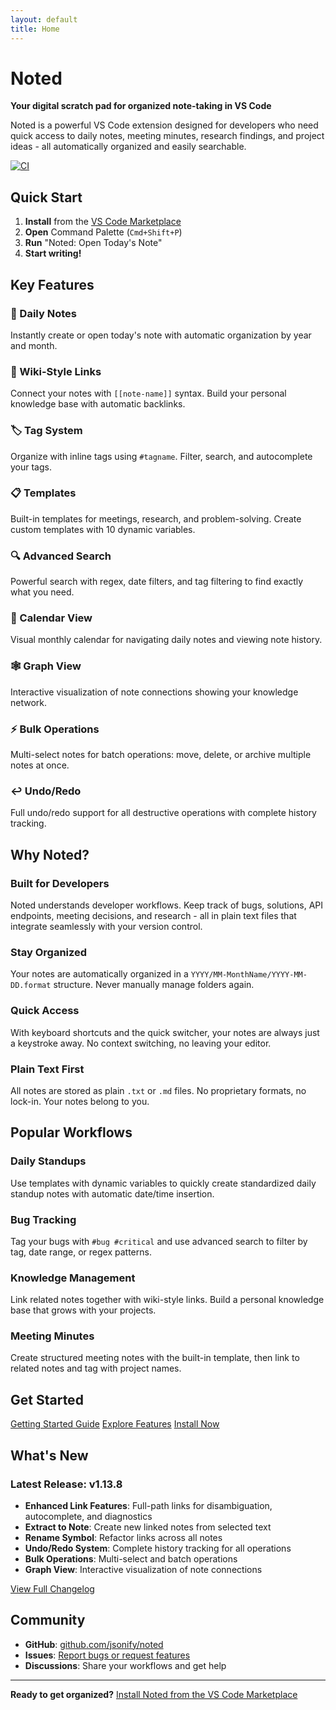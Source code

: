 ```yaml
---
layout: default
title: Home
---
```


# Noted

**Your digital scratch pad for organized note-taking in VS Code**

Noted is a powerful VS Code extension designed for developers who need quick access to daily notes, meeting minutes, research findings, and project ideas - all automatically organized and easily searchable.

[![CI](https://github.com/jsonify/noted/actions/workflows/ci.yml/badge.svg)](https://github.com/jsonify/noted/actions/workflows/ci.yml)

## Quick Start

1. **Install** from the [VS Code Marketplace](https://marketplace.visualstudio.com/items?itemName=jsonify.noted)
2. **Open** Command Palette (`Cmd+Shift+P`)
3. **Run** "Noted: Open Today's Note"
4. **Start writing!**

## Key Features

<div class="feature-grid">

<div class="feature-card">
<h3>📝 Daily Notes</h3>
<p>Instantly create or open today's note with automatic organization by year and month.</p>
</div>

<div class="feature-card">
<h3>🔗 Wiki-Style Links</h3>
<p>Connect your notes with <code>[[note-name]]</code> syntax. Build your personal knowledge base with automatic backlinks.</p>
</div>

<div class="feature-card">
<h3>🏷️ Tag System</h3>
<p>Organize with inline tags using <code>#tagname</code>. Filter, search, and autocomplete your tags.</p>
</div>

<div class="feature-card">
<h3>📋 Templates</h3>
<p>Built-in templates for meetings, research, and problem-solving. Create custom templates with 10 dynamic variables.</p>
</div>

<div class="feature-card">
<h3>🔍 Advanced Search</h3>
<p>Powerful search with regex, date filters, and tag filtering to find exactly what you need.</p>
</div>

<div class="feature-card">
<h3>📅 Calendar View</h3>
<p>Visual monthly calendar for navigating daily notes and viewing note history.</p>
</div>

<div class="feature-card">
<h3>🕸️ Graph View</h3>
<p>Interactive visualization of note connections showing your knowledge network.</p>
</div>

<div class="feature-card">
<h3>⚡ Bulk Operations</h3>
<p>Multi-select notes for batch operations: move, delete, or archive multiple notes at once.</p>
</div>

<div class="feature-card">
<h3>↩️ Undo/Redo</h3>
<p>Full undo/redo support for all destructive operations with complete history tracking.</p>
</div>

</div>

## Why Noted?

### Built for Developers

Noted understands developer workflows. Keep track of bugs, solutions, API endpoints, meeting decisions, and research - all in plain text files that integrate seamlessly with your version control.

### Stay Organized

Your notes are automatically organized in a `YYYY/MM-MonthName/YYYY-MM-DD.format` structure. Never manually manage folders again.

### Quick Access

With keyboard shortcuts and the quick switcher, your notes are always just a keystroke away. No context switching, no leaving your editor.

### Plain Text First

All notes are stored as plain `.txt` or `.md` files. No proprietary formats, no lock-in. Your notes belong to you.

## Popular Workflows

### Daily Standups
Use templates with dynamic variables to quickly create standardized daily standup notes with automatic date/time insertion.

### Bug Tracking
Tag your bugs with `#bug #critical` and use advanced search to filter by tag, date range, or regex patterns.

### Knowledge Management
Link related notes together with wiki-style links. Build a personal knowledge base that grows with your projects.

### Meeting Minutes
Create structured meeting notes with the built-in template, then link to related notes and tag with project names.

## Get Started

<a href="{{ '/user/getting-started' | relative_url }}" class="btn-secondary">Getting Started Guide</a>
<a href="{{ '/features/' | relative_url }}" class="btn-secondary">Explore Features</a>
<a href="https://marketplace.visualstudio.com/items?itemName=jsonify.noted" class="btn-secondary">Install Now</a>

## What's New

### Latest Release: v1.13.8

- **Enhanced Link Features**: Full-path links for disambiguation, autocomplete, and diagnostics
- **Extract to Note**: Create new linked notes from selected text
- **Rename Symbol**: Refactor links across all notes
- **Undo/Redo System**: Complete history tracking for all operations
- **Bulk Operations**: Multi-select and batch operations
- **Graph View**: Interactive visualization of note connections

[View Full Changelog](https://github.com/jsonify/noted/releases)

## Community

- **GitHub**: [github.com/jsonify/noted](https://github.com/jsonify/noted)
- **Issues**: [Report bugs or request features](https://github.com/jsonify/noted/issues)
- **Discussions**: Share your workflows and get help

---

**Ready to get organized?** [Install Noted from the VS Code Marketplace](https://marketplace.visualstudio.com/items?itemName=jsonify.noted)
